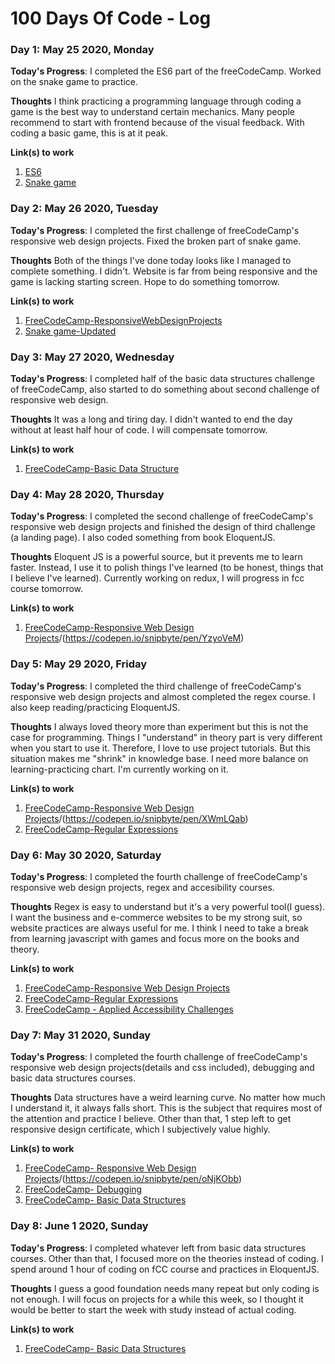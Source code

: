 # 100 Days Of Code - Log

### Day 1: May 25 2020, Monday

**Today's Progress**: I completed the ES6 part of the freeCodeCamp. Worked on the snake game to practice.

**Thoughts** I think practicing a programming language through coding a game is the best way to understand certain mechanics. Many people recommend to start with frontend because of the visual feedback. With coding a basic game, this is at it peak.

**Link(s) to work**

1. [ES6](https://www.freecodecamp.org/learn/javascript-algorithms-and-data-structures/es6/)
2. [Snake game](https://github.com/ahmetgordebil/games.js/tree/master/Snake.js)

### Day 2: May 26 2020, Tuesday

**Today's Progress**: I completed the first challenge of freeCodeCamp's responsive web design projects. Fixed the broken part of snake game.

**Thoughts** Both of the things I've done today looks like I managed to complete something. I didn't. Website is far from being responsive and the game is lacking starting screen. Hope to do something tomorrow.

**Link(s) to work**

1. [FreeCodeCamp-ResponsiveWebDesignProjects](https://www.freecodecamp.org/learn/responsive-web-design/responsive-web-design-projects/build-a-tribute-page)
2. [Snake game-Updated](https://github.com/ahmetgordebil/games.js/tree/master/Snake.js)

### Day 3: May 27 2020, Wednesday

**Today's Progress**: I completed half of the basic data structures challenge of freeCodeCamp, also started to do something about second challenge of responsive web design.

**Thoughts** It was a long and tiring day. I didn't wanted to end the day without at least half hour of code. I will compensate tomorrow.

**Link(s) to work**

1. [FreeCodeCamp-Basic Data Structure](https://www.freecodecamp.org/learn/javascript-algorithms-and-data-structures/basic-data-structures/)

### Day 4: May 28 2020, Thursday

**Today's Progress**: I completed the second challenge of freeCodeCamp's responsive web design projects and finished the design of third challenge (a landing page). I also coded something from book EloquentJS.

**Thoughts** Eloquent JS is a powerful source, but it prevents me to learn faster. Instead, I use it to polish things I've learned (to be honest, things that I believe I've learned). Currently working on redux, I will progress in fcc course tomorrow.

**Link(s) to work**

1. [FreeCodeCamp-Responsive Web Design Projects](https://www.freecodecamp.org/learn/responsive-web-design/responsive-web-design-projects/build-a-survey-form)/(https://codepen.io/snipbyte/pen/YzyoVeM)

### Day 5: May 29 2020, Friday

**Today's Progress**: I completed the third challenge of freeCodeCamp's responsive web design projects and almost completed the regex course. I also keep reading/practicing EloquentJS.

**Thoughts** I always loved theory more than experiment but this is not the case for programming. Things I "understand" in theory part is very different when you start to use it. Therefore, I love to use project tutorials. But this situation makes me "shrink" in knowledge base. I need more balance on learning-practicing chart. I'm currently working on it.

**Link(s) to work**

1. [FreeCodeCamp-Responsive Web Design Projects](https://www.freecodecamp.org/learn/responsive-web-design/responsive-web-design-projects/build-a-product-landing-page)/(https://codepen.io/snipbyte/pen/XWmLQab)
2. [FreeCodeCamp-Regular Expressions](https://www.freecodecamp.org/learn/javascript-algorithms-and-data-structures/regular-expressions/)

### Day 6: May 30 2020, Saturday

**Today's Progress**: I completed the fourth challenge of freeCodeCamp's responsive web design projects, regex and accesibility courses.

**Thoughts** Regex is easy to understand but it's a very powerful tool(I guess). I want the business and e-commerce websites to be my strong suit, so website practices are always useful for me. I think I need to take a break from learning javascript with games and focus more on the books and theory.

**Link(s) to work**

1. [FreeCodeCamp-Responsive Web Design Projects](https://www.freecodecamp.org/learn/responsive-web-design/responsive-web-design-projects/build-a-technical-documentation-page)
2. [FreeCodeCamp-Regular Expressions](https://www.freecodecamp.org/learn/javascript-algorithms-and-data-structures/regular-expressions/)
3. [FreeCodeCamp - Applied Accessibility Challenges](https://www.freecodecamp.org/learn/responsive-web-design/applied-accessibility/)

### Day 7: May 31 2020, Sunday

**Today's Progress**: I completed the fourth challenge of freeCodeCamp's responsive web design projects(details and css included), debugging and basic data structures courses.

**Thoughts** Data structures have a weird learning curve. No matter how much I understand it, it always falls short. This is the subject that requires most of the attention and practice I believe. Other than that, 1 step left to get responsive design certificate, which I subjectively value highly.

**Link(s) to work**

1. [FreeCodeCamp- Responsive Web Design Projects](https://www.freecodecamp.org/learn/responsive-web-design/responsive-web-design-projects/build-a-technical-documentation-page)/(https://codepen.io/snipbyte/pen/oNjKObb)
2. [FreeCodeCamp- Debugging](https://www.freecodecamp.org/learn/javascript-algorithms-and-data-structures/debugging/)
3. [FreeCodeCamp- Basic Data Structures](https://www.freecodecamp.org/learn/javascript-algorithms-and-data-structures/debugging/)

### Day 8: June 1 2020, Sunday

**Today's Progress**: I completed whatever left from basic data structures courses. Other than that, I focused more on the theories instead of coding. I spend around 1 hour of coding on fCC course and practices in EloquentJS.

**Thoughts** I guess a good foundation needs many repeat but only coding is not enough. I will focus on projects for a while this week, so I thought it would be better to start the week with study instead of actual coding.

**Link(s) to work**

1. [FreeCodeCamp- Basic Data Structures](https://www.freecodecamp.org/learn/javascript-algorithms-and-data-structures/debugging/)
